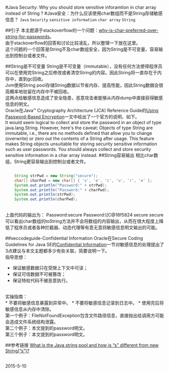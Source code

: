 #Java Security: Why you should store sensitive inforamtion in char array instead of String ?
#Java安全：为什么应该使用char数组而不是String存储敏感信息？
`Java` `Security` `sensitive information` `char array` `String`

##引子
本主题源于stackoverflow的一个问题：[why-is-char-preferred-over-string-for-passwords](http://stackoverflow.com/questions/8881291/why-is-char-preferred-over-string-for-passwords)。<br/>
由于stackoverflow的回答和讨论比较凌乱，所以整理一下放在这里。<br/>
这个问题的一个回答是String不及char数组安全，因为String是不可变量，容易输出到控制台或者文件。
<br/>

##String是不可变量
String是不可变量（immutable），没有任何方法使得程序员可以在使用完String之后修改或者清空String的内容。因此String将一直存在于内存中，直到gc回收。<br/>
Jvm使用String pool存储String数据以节省内存、提高性能，因此String数据会很高概率地驻留在内存中不被回收。<br/>
这两点给敏感信息造成了安全隐患，恶意攻击者能够从内存dump中直接获得敏感信息的明文。
<br/>
Oracle在Java™ Cryptography Architecture (JCA) Reference Guide的[Using Password-Based Encryption](http://docs.oracle.com/javase/8/docs/technotes/guides/security/crypto/CryptoSpec.html\#PBEEx)一文中给出了一个官方的说明，如下。<br/>
		It would seem logical to collect and store the password in an object of type java.lang.String. However, here's the caveat: Objects of type String are immutable, i.e., there are no methods defined that allow you to change (overwrite) or zero out the contents of a String after usage. This feature makes String objects unsuitable for storing security sensitive information such as user passwords. You should always collect and store security sensitive information in a char array instead.
##String容易输出
相比char数组，String更容易输出到控制台或者文件。<br/>

```Java
	
	String strPwd = new String("secure");
	char[] charPwd = new char[] { 's', 'e', 'c', 'u', 'r', 'e' };
	System.out.println("Password:" + strPwd);
	System.out.println("Password:" + charPwd);
	System.out.println(strPwd);
	System.out.println(charPwd);
```
<br/>
上面代码的输出为：
	Password:secure
	Password:\[C@18f5824
	secure
	secure
<br/>
可以看出char数组的toString方法并不会将数组的内容输出，从而在很大程度上降低了程序员或者各种拦截器、动态代理等有意无意将敏感信息明文输出的可能。<br/>

##seccodeguide-Confidential Information
Oracle在Secure Coding Guidelines for Java SE的[Confidential Information](http://www.oracle.com/technetwork/java/seccodeguide-139067.html\#2)一节对敏感信息的处理提出了3点建议与本文主题都多少有些关联，简要说明一下。<br/>
指导思想：<br/>
* 保证敏感数据只在受限上下文中可读；
* 保证可信数据不可被篡改；
* 保证特权代码不被恶意执行。
<br/>
实操指南：<br/>
* 不要将敏感信息暴露到异常中。
* 不要将敏感信息记录到日志中。
* 使用完后将敏感信息从内存中清除。
<br/>
第一个例子：FileNotFoundException包含文件路径信息，直接抛出给调用方可能会造成文件系统结构泄露。<br/>
第二个例子：本文提到的password明文。<br/>
第三个例子：本文提到的password明文。<br/>

##参考链接
[What is the Java string pool and how is “s” different from new String(“s”)?](http://stackoverflow.com/questions/2486191/what-is-the-java-string-pool-and-how-is-s-different-from-new-strings)

<br/>
2015-5-10